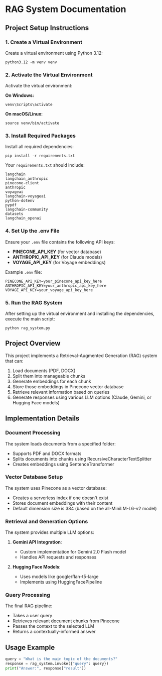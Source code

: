 # RAG System Documentation

## Project Setup Instructions

### 1. Create a Virtual Environment

Create a virtual environment using Python 3.12:

```
python3.12 -m venv venv
```

### 2. Activate the Virtual Environment

Activate the virtual environment:

**On Windows:**
```
venv\Scripts\activate
```

**On macOS/Linux:**
```
source venv/bin/activate
```

### 3. Install Required Packages

Install all required dependencies:

```
pip install -r requirements.txt
```

Your `requirements.txt` should include:
```
langchain
langchain_anthropic
pinecone-client
anthropic
voyageai
langchain-voyageai
python-dotenv
pypdf
langchain-community
datasets
langchain_openai
```

### 4. Set Up the .env File

Ensure your `.env` file contains the following API keys:
* **PINECONE_API_KEY** (for vector database)
* **ANTHROPIC_API_KEY** (for Claude models)
* **VOYAGE_API_KEY** (for Voyage embeddings)

Example `.env` file:
```
PINECONE_API_KEY=your_pinecone_api_key_here
ANTHROPIC_API_KEY=your_anthropic_api_key_here
VOYAGE_API_KEY=your_voyage_api_key_here
```

### 5. Run the RAG System

After setting up the virtual environment and installing the dependencies, execute the main script:

```
python rag_system.py
```

## Project Overview

This project implements a Retrieval-Augmented Generation (RAG) system that can:
1. Load documents (PDF, DOCX)
2. Split them into manageable chunks
3. Generate embeddings for each chunk
4. Store those embeddings in Pinecone vector database
5. Retrieve relevant information based on queries
6. Generate responses using various LLM options (Claude, Gemini, or Hugging Face models)

## Implementation Details

### Document Processing

The system loads documents from a specified folder:
- Supports PDF and DOCX formats
- Splits documents into chunks using RecursiveCharacterTextSplitter
- Creates embeddings using SentenceTransformer

### Vector Database Setup

The system uses Pinecone as a vector database:
- Creates a serverless index if one doesn't exist
- Stores document embeddings with their content
- Default dimension size is 384 (based on the all-MiniLM-L6-v2 model)

### Retrieval and Generation Options

The system provides multiple LLM options:
1. **Gemini API Integration**:
   - Custom implementation for Gemini 2.0 Flash model
   - Handles API requests and responses

2. **Hugging Face Models**:
   - Uses models like google/flan-t5-large
   - Implements using HuggingFacePipeline

### Query Processing

The final RAG pipeline:
- Takes a user query
- Retrieves relevant document chunks from Pinecone
- Passes the context to the selected LLM
- Returns a contextually-informed answer

## Usage Example

```python
query = "What is the main topic of the documents?"
response = rag_system.invoke({"query": query})
print("Answer:", response["result"])
```
